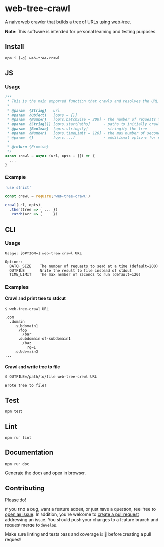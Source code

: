 # web-tree-crawl

A naive web crawler that builds a tree of URLs using [web-tree](https://github.com/zbo14/web-tree).

**Note:** This software is intended for personal learning and testing purposes.

## Install

`npm i [-g] web-tree-crawl`


## JS

### Usage

```js
/**
 * This is the main exported function that crawls and resolves the URL tree.
 *
 * @param  {String}   url
 * @param  {Object}   [opts = {}]
 * @param  {Number}   [opts.batchSize = 200] - the number of requests to send at a time
 * @param  {String[]} [opts.startPaths]      - paths to initially crawl
 * @param  {Boolean}  [opts.stringify]       - stringify the tree
 * @param  {Number}   [opts.timeLimit = 120] - the max number of seconds to run for
 * @param  {}         [opts....]             - additional options for #lib.request()
 *
 * @return {Promise}
 */
const crawl = async (url, opts = {}) => {
  ...
}
```

### Example

```js
'use strict'

const crawl = require('web-tree-crawl')

crawl(url, opts)
  .then(tree => { ... })
  .catch(err => { ... })
```

## CLI

### Usage

```
Usage: [OPTION=] web-tree-crawl URL

Options:
  BATCH_SIZE    The number of requests to send at a time (default=200)
  OUTFILE       Write the result to file instead of stdout
  TIME_LIMIT    The max number of seconds to run (default=120)
```

### Examples

#### Crawl and print tree to stdout

```
$ web-tree-crawl URL

.com
  .domain
    .subdomain1
      /foo
        /bar
      .subdomain-of-subdomain1
        /baz
          ?q=1
    .subdomain2
...
```

#### Crawl and write tree to file

```
$ OUTFILE=/path/to/file web-tree-crawl URL

Wrote tree to file!
```

## Test

`npm test`

## Lint

`npm run lint`

## Documentation

`npm run doc`

Generate the docs and open in browser.

## Contributing

Please do!

If you find a bug, want a feature added, or just have a question, feel free to [open an issue](https://github.com/zbo14/web-tree-crawl/issues/new). In addition, you're welcome to [create a pull request](https://github.com/zbo14/web-tree-crawl/compare/develop...) addressing an issue. You should push your changes to a feature branch and request merge to `develop`.

Make sure linting and tests pass and coverage is 💯 before creating a pull request!
